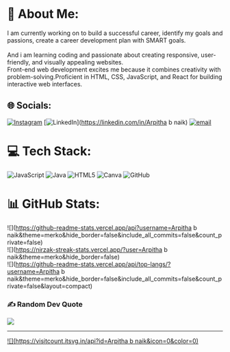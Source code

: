 # 💫 About Me:
I am currently working on to build a successful career, identify my goals and passions, create a career development plan with SMART goals.<br><br>And i am learning coding and passionate about creating responsive, user-friendly, and visually appealing websites.<br>Front-end web development excites me because it combines creativity with problem-solving.Proficient in HTML, CSS, JavaScript, and React for building interactive web interfaces.<br>


## 🌐 Socials:
[![Instagram](https://img.shields.io/badge/Instagram-%23E4405F.svg?logo=Instagram&logoColor=white)](https://instagram.com/arpitha_naik_27) [![LinkedIn](https://img.shields.io/badge/LinkedIn-%230077B5.svg?logo=linkedin&logoColor=white)](https://linkedin.com/in/Arpitha b naik) [![email](https://img.shields.io/badge/Email-D14836?logo=gmail&logoColor=white)](mailto:arpithabnaik257@gmail.com) 

# 💻 Tech Stack:
![JavaScript](https://img.shields.io/badge/javascript-%23323330.svg?style=for-the-badge&logo=javascript&logoColor=%23F7DF1E) ![Java](https://img.shields.io/badge/java-%23ED8B00.svg?style=for-the-badge&logo=openjdk&logoColor=white) ![HTML5](https://img.shields.io/badge/html5-%23E34F26.svg?style=for-the-badge&logo=html5&logoColor=white) ![Canva](https://img.shields.io/badge/Canva-%2300C4CC.svg?style=for-the-badge&logo=Canva&logoColor=white) ![GitHub](https://img.shields.io/badge/github-%23121011.svg?style=for-the-badge&logo=github&logoColor=white)
# 📊 GitHub Stats:
![](https://github-readme-stats.vercel.app/api?username=Arpitha b naik&theme=merko&hide_border=false&include_all_commits=false&count_private=false)<br/>
![](https://nirzak-streak-stats.vercel.app/?user=Arpitha b naik&theme=merko&hide_border=false)<br/>
![](https://github-readme-stats.vercel.app/api/top-langs/?username=Arpitha b naik&theme=merko&hide_border=false&include_all_commits=false&count_private=false&layout=compact)

### ✍️ Random Dev Quote
![](https://quotes-github-readme.vercel.app/api?type=horizontal&theme=radical)

---
[![](https://visitcount.itsvg.in/api?id=Arpitha b naik&icon=0&color=0)](https://visitcount.itsvg.in)

<!-- Proudly created with GPRM ( https://gprm.itsvg.in ) -->

